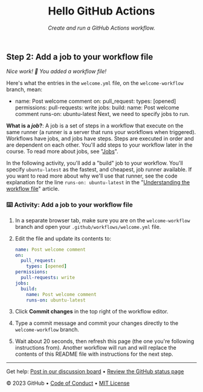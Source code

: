 <header>

# Hello GitHub Actions

_Create and run a GitHub Actions workflow._

</header>

## Step 2: Add a job to your workflow file

_Nice work! :tada: You added a workflow file!_

Here's what the entries in the `welcome.yml` file, on the `welcome-workflow` branch, mean:

- name: Post welcome comment
on:
  pull_request:
    types: [opened]
permissions:
  pull-requests: write
jobs:
  build:
    name: Post welcome comment
    runs-on: ubuntu-latest
Next, we need to specify jobs to run.

**What is a _job_?**: A job is a set of steps in a workflow that execute on the same runner (a runner is a server that runs your workflows when triggered). Workflows have jobs, and jobs have steps. Steps are executed in order and are dependent on each other. You'll add steps to your workflow later in the course. To read more about jobs, see "[Jobs](https://docs.github.com/en/actions/learn-github-actions/understanding-github-actions#jobs)".

In the following activity, you'll add a "build" job to your workflow. You'll specify `ubuntu-latest` as the fastest, and cheapest, job runner available. If you want to read more about why we'll use that runner, see the code explanation for the line `runs-on: ubuntu-latest` in the "[Understanding the workflow file](https://docs.github.com/en/actions/learn-github-actions/understanding-github-actions#understanding-the-workflow-file)" article.

### :keyboard: Activity: Add a job to your workflow file

1. In a separate browser tab, make sure you are on the `welcome-workflow` branch and open your `.github/workflows/welcome.yml` file.
1. Edit the file and update its contents to:

   ```yaml copy
   name: Post welcome comment
   on:
     pull_request:
       types: [opened]
   permissions:
     pull-requests: write
   jobs:
     build:
       name: Post welcome comment
       runs-on: ubuntu-latest
   ```

1. Click **Commit changes** in the top right of the workflow editor.
1. Type a commit message and commit your changes directly to the `welcome-workflow` branch.
1. Wait about 20 seconds, then refresh this page (the one you're following instructions from). Another workflow will run and will replace the contents of this README file with instructions for the next step.

<footer>

---

Get help: [Post in our discussion board](https://github.com/orgs/skills/discussions/categories/hello-github-actions) &bull; [Review the GitHub status page](https://www.githubstatus.com/)

&copy; 2023 GitHub &bull; [Code of Conduct](https://www.contributor-covenant.org/version/2/1/code_of_conduct/code_of_conduct.md) &bull; [MIT License](https://gh.io/mit)

</footer>
